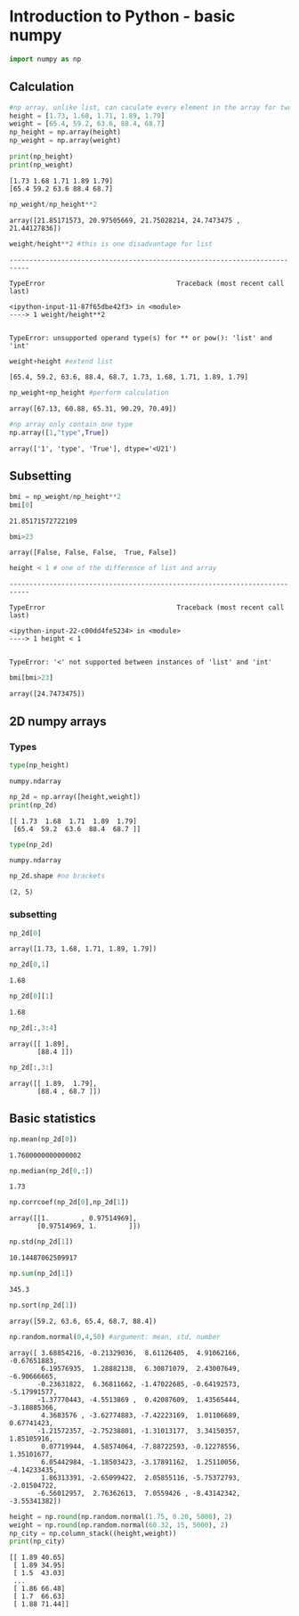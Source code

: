 
# Introduction to Python - basic numpy


```python
import numpy as np
```

## Calculation


```python
#np array, unlike list, can caculate every element in the array for two arrays
height = [1.73, 1.68, 1.71, 1.89, 1.79]
weight = [65.4, 59.2, 63.6, 88.4, 68.7]
np_height = np.array(height)
np_weight = np.array(weight)
```


```python
print(np_height)
print(np_weight)
```

    [1.73 1.68 1.71 1.89 1.79]
    [65.4 59.2 63.6 88.4 68.7]



```python
np_weight/np_height**2
```




    array([21.85171573, 20.97505669, 21.75028214, 24.7473475 , 21.44127836])




```python
weight/height**2 #this is one disadvantage for list
```


    ---------------------------------------------------------------------------

    TypeError                                 Traceback (most recent call last)

    <ipython-input-11-87f65dbe42f3> in <module>
    ----> 1 weight/height**2
    

    TypeError: unsupported operand type(s) for ** or pow(): 'list' and 'int'



```python
weight+height #extend list
```




    [65.4, 59.2, 63.6, 88.4, 68.7, 1.73, 1.68, 1.71, 1.89, 1.79]




```python
np_weight+np_height #perform calculation
```




    array([67.13, 60.88, 65.31, 90.29, 70.49])




```python
#np array only contain one type
np.array([1,"type",True])
```




    array(['1', 'type', 'True'], dtype='<U21')



## Subsetting


```python
bmi = np_weight/np_height**2
bmi[0]
```




    21.85171572722109




```python
bmi>23
```




    array([False, False, False,  True, False])




```python
height < 1 # one of the difference of list and array
```


    ---------------------------------------------------------------------------

    TypeError                                 Traceback (most recent call last)

    <ipython-input-22-c00dd4fe5234> in <module>
    ----> 1 height < 1
    

    TypeError: '<' not supported between instances of 'list' and 'int'



```python
bmi[bmi>23]
```




    array([24.7473475])



## 2D numpy arrays

### Types


```python
type(np_height)
```




    numpy.ndarray




```python
np_2d = np.array([height,weight])
print(np_2d)
```

    [[ 1.73  1.68  1.71  1.89  1.79]
     [65.4  59.2  63.6  88.4  68.7 ]]



```python
type(np_2d)
```




    numpy.ndarray




```python
np_2d.shape #no brackets
```




    (2, 5)



### subsetting


```python
np_2d[0]
```




    array([1.73, 1.68, 1.71, 1.89, 1.79])




```python
np_2d[0,1]
```




    1.68




```python
np_2d[0][1]
```




    1.68




```python
np_2d[:,3:4]
```




    array([[ 1.89],
           [88.4 ]])




```python
np_2d[:,3:]
```




    array([[ 1.89,  1.79],
           [88.4 , 68.7 ]])



## Basic statistics


```python
np.mean(np_2d[0])
```




    1.7600000000000002




```python
np.median(np_2d[0,:])
```




    1.73




```python
np.corrcoef(np_2d[0],np_2d[1])
```




    array([[1.        , 0.97514969],
           [0.97514969, 1.        ]])




```python
np.std(np_2d[1])
```




    10.14487062509917




```python
np.sum(np_2d[1])
```




    345.3




```python
np.sort(np_2d[1])
```




    array([59.2, 63.6, 65.4, 68.7, 88.4])




```python
np.random.normal(0,4,50) #argument: mean, std, number
```




    array([ 3.68854216, -0.21329036,  8.61126405,  4.91062166, -0.67651883,
            6.19576935,  1.28882138,  6.30871079,  2.43007649, -6.90666665,
           -0.23631822,  6.36811662, -1.47022685, -0.64192573, -5.17991577,
           -1.37770443, -4.5513869 ,  0.42087609,  1.43565444, -3.18885366,
            4.3683576 , -3.62774883, -7.42223169,  1.01106689,  0.67741423,
           -1.21572357, -2.75238801, -1.31013177,  3.34150357,  1.85105916,
            0.07719944,  4.58574064, -7.88722593, -0.12278556,  1.35101677,
            6.05442984, -1.18503423, -3.17891162,  1.25110056, -4.14233435,
            1.86313391, -2.65099422,  2.05855116, -5.75372793, -2.01504722,
           -6.56012957,  2.76362613,  7.0559426 , -8.43142342, -3.55341382])




```python
height = np.round(np.random.normal(1.75, 0.20, 5000), 2)
weight = np.round(np.random.normal(60.32, 15, 5000), 2)
np_city = np.column_stack((height,weight))
print(np_city)
```

    [[ 1.89 40.65]
     [ 1.89 34.95]
     [ 1.5  43.03]
     ...
     [ 1.86 66.48]
     [ 1.7  66.63]
     [ 1.88 71.44]]

